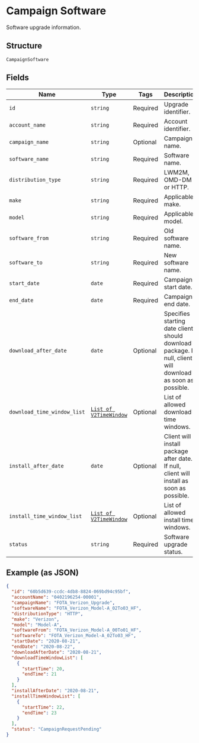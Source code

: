 
# Campaign Software

Software upgrade information.

## Structure

`CampaignSoftware`

## Fields

| Name | Type | Tags | Description |
|  --- | --- | --- | --- |
| `id` | `string` | Required | Upgrade identifier. |
| `account_name` | `string` | Required | Account identifier. |
| `campaign_name` | `string` | Optional | Campaign name. |
| `software_name` | `string` | Required | Software name. |
| `distribution_type` | `string` | Required | LWM2M, OMD-DM or HTTP. |
| `make` | `string` | Required | Applicable make. |
| `model` | `string` | Required | Applicable model. |
| `software_from` | `string` | Required | Old software name. |
| `software_to` | `string` | Required | New software name. |
| `start_date` | `date` | Required | Campaign start date. |
| `end_date` | `date` | Required | Campaign end date. |
| `download_after_date` | `date` | Optional | Specifies starting date client should download package. If null, client will download as soon as possible. |
| `download_time_window_list` | [`List of V2TimeWindow`](../../doc/models/v2-time-window.md) | Optional | List of allowed download time windows. |
| `install_after_date` | `date` | Optional | Client will install package after date. If null, client will install as soon as possible. |
| `install_time_window_list` | [`List of V2TimeWindow`](../../doc/models/v2-time-window.md) | Optional | List of allowed install time windows. |
| `status` | `string` | Required | Software upgrade status. |

## Example (as JSON)

```json
{
  "id": "60b5d639-ccdc-4db8-8824-069bd94c95bf",
  "accountName": "0402196254-00001",
  "campaignName": "FOTA_Verizon_Upgrade",
  "softwareName": "FOTA_Verizon_Model-A_02To03_HF",
  "distributionType": "HTTP",
  "make": "Verizon",
  "model": "Model-A",
  "softwareFrom": "FOTA_Verizon_Model-A_00To01_HF",
  "softwareTo": "FOTA_Verizon_Model-A_02To03_HF",
  "startDate": "2020-08-21",
  "endDate": "2020-08-22",
  "downloadAfterDate": "2020-08-21",
  "downloadTimeWindowList": [
    {
      "startTime": 20,
      "endTime": 21
    }
  ],
  "installAfterDate": "2020-08-21",
  "installTimeWindowList": [
    {
      "startTime": 22,
      "endTime": 23
    }
  ],
  "status": "CampaignRequestPending"
}
```

